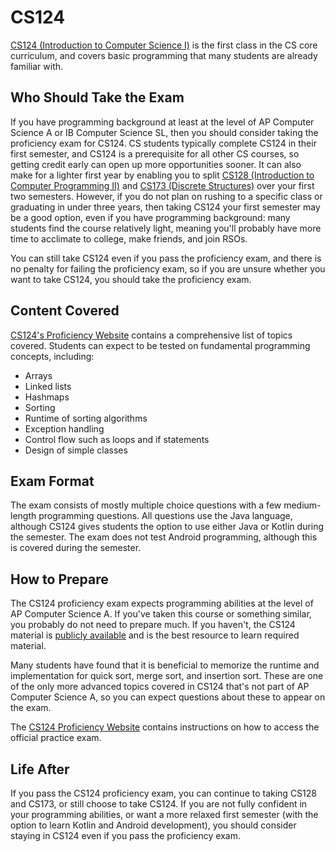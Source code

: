 # CS124

[CS124 (Introduction to Computer Science I)](../Course%20Wiki/CS%20Course%20Offerings/CS124.md) is the first class in the CS core curriculum, and covers basic programming that many students are already familiar with.

## Who Should Take the Exam

If you have programming background at least at the level of AP Computer Science A or IB Computer Science SL, then you should consider taking the proficiency exam for CS124. CS students typically complete CS124 in their first semester, and CS124 is a prerequisite for all other CS courses, so getting credit early can open up more opportunities sooner. It can also make for a lighter first year by enabling you to split [CS128 (Introduction to Computer Programming II)](../Course%20Wiki/CS%20Course%20Offerings/CS128.md) and [CS173 (Discrete Structures)](../Course%20Wiki/CS%20Course%20Offerings/CS173.md) over your first two semesters. However, if you do not plan on rushing to a specific class or graduating in under three years, then taking CS124 your first semester may be a good option, even if you have programming background: many students find the course relatively light, meaning you'll probably have more time to acclimate to college, make friends, and join RSOs.

You can still take CS124 even if you pass the proficiency exam, and there is no penalty for failing the proficiency exam, so if you are unsure whether you want to take CS124, you should take the proficiency exam.

## Content Covered

[CS124's Proficiency Website](https://www.cs124.org/proficiency) contains a comprehensive list of topics covered. Students can expect to be tested on fundamental programming concepts, including:

- Arrays
- Linked lists
- Hashmaps
- Sorting
- Runtime of sorting algorithms
- Exception handling
- Control flow such as loops and if statements
- Design of simple classes

## Exam Format

The exam consists of mostly multiple choice questions with a few medium-length programming questions. All questions use the Java language, although CS124 gives students the option to use either Java or Kotlin during the semester. The exam does not test Android programming, although this is covered during the semester.

## How to Prepare

The CS124 proficiency exam expects programming abilities at the level of AP Computer Science A. If you've taken this course or something similar, you probably do not need to prepare much. If you haven't, the CS124 material is [publicly available](https://learncs.online) and is the best resource to learn required material.

Many students have found that it is beneficial to memorize the runtime and implementation for quick sort, merge sort, and insertion sort. These are one of the only more advanced topics covered in CS124 that's not part of AP Computer Science A, so you can expect questions about these to appear on the exam.

The [CS124 Proficiency Website](https://www.cs124.org/proficiency) contains instructions on how to access the official practice exam.

## Life After

If you pass the CS124 proficiency exam, you can continue to taking CS128 and CS173, or still choose to take CS124. If you are not fully confident in your programming abilities, or want a more relaxed first semester (with the option to learn Kotlin and Android development), you should consider staying in CS124 even if you pass the proficiency exam.
